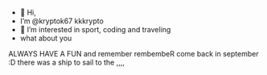 - 👋 Hi,
- I’m @kryptok67 kkkrypto
- 👀 I’m interested in sport, coding and traveling
- what about you 

ALWAYS HAVE A FUN and remember rembembeR come back in september :D 
there was a ship to sail to the ,,,,
